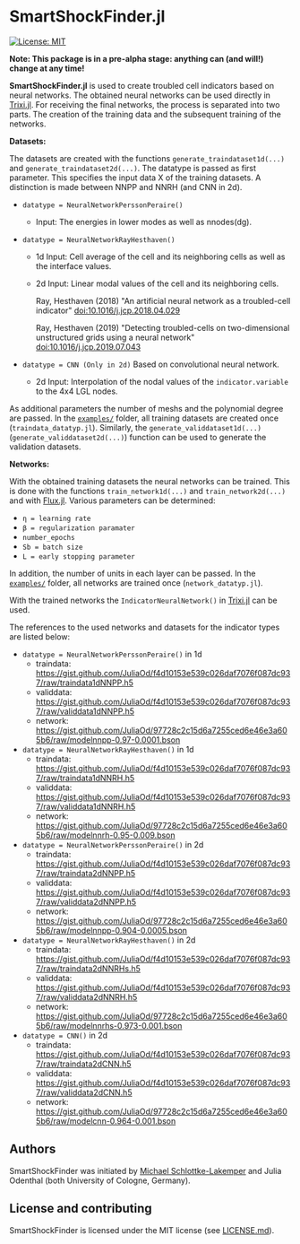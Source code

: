 # SmartShockFinder.jl

[![License: MIT](https://img.shields.io/badge/License-MIT-success.svg)](https://opensource.org/licenses/MIT)

**Note: This package is in a pre-alpha stage: anything can (and will!) change at any time!**


**SmartShockFinder.jl** is used to create troubled cell indicators based on neural networks. The obtained neural networks can be used directly in [Trixi.jl](https://github.com/trixi-framework/Trixi.jl). For receiving the final networks, the process is separated into two parts. The creation of the training data and the subsequent training of the networks.

**Datasets:**

The datasets are created with the functions  `generate_traindataset1d(...)` and `generate_traindataset2d(...)`. The datatype is passed as first parameter. This specifies the input data X of the training datasets. A distinction is made between NNPP and NNRH (and CNN in 2d).

* `datatype = NeuralNetworkPerssonPeraire()`
  * Input: The energies in lower modes as well as nnodes(dg).

* `datatype = NeuralNetworkRayHesthaven()`
  * 1d Input: Cell average of the cell and its neighboring cells as well as the interface values.
  * 2d Input: Linear modal values of the cell and its neighboring cells.

    Ray, Hesthaven (2018)
    "An artificial neural network as a troubled-cell indicator"
    [doi:10.1016/j.jcp.2018.04.029](https://doi.org/10.1016/j.jcp.2018.04.029)
    
    Ray, Hesthaven (2019)
    "Detecting troubled-cells on two-dimensional unstructured grids using a neural network"
    [doi:10.1016/j.jcp.2019.07.043](https://doi.org/10.1016/j.jcp.2019.07.043)

* `datatype = CNN (Only in 2d)`
  Based on convolutional neural network.
  * 2d Input: Interpolation of the nodal values of the `indicator.variable` to the 4x4 LGL nodes.

As additional parameters the number of meshs and the polynomial degree are passed. In the [`examples/`](examples/) folder, all training datasets are created once (`traindata_datatyp.jl`). Similarly, the `generate_validdataset1d(...)` (`generate_validdataset2d(...)`) function can be used to generate the validation datasets.


**Networks:**

With the obtained training datasets the neural networks can be trained. This is done with the functions `train_network1d(...)` and `train_network2d(...)` and with [Flux.jl](https://github.com/FluxML/Flux.jl).
Various parameters can be determined:
* `η = learning rate`
* `β = regularization paramater`
* `number_epochs`
* `Sb = batch size`
* `L = early stopping parameter`

In addition, the number of units in each layer can be passed. In the [`examples/`](examples/) folder, all networks are trained once (`network_datatyp.jl`). 


With the trained networks the `IndicatorNeuralNetwork()` in [Trixi.jl](https://github.com/trixi-framework/Trixi.jl) can be used.

The references to the used networks and datasets for the indicator types are listed below:

* `datatype = NeuralNetworkPerssonPeraire()` in 1d
  * traindata: https://gist.github.com/JuliaOd/f4d10153e539c026daf7076f087dc937/raw/traindata1dNNPP.h5
  * validdata: https://gist.github.com/JuliaOd/f4d10153e539c026daf7076f087dc937/raw/validdata1dNNPP.h5
  * network: https://gist.github.com/JuliaOd/97728c2c15d6a7255ced6e46e3a605b6/raw/modelnnpp-0.97-0.0001.bson
* `datatype = NeuralNetworkRayHesthaven()` in 1d
  * traindata: https://gist.github.com/JuliaOd/f4d10153e539c026daf7076f087dc937/raw/traindata1dNNRH.h5
  * validdata: https://gist.github.com/JuliaOd/f4d10153e539c026daf7076f087dc937/raw/validdata1dNNRH.h5
  * network: https://gist.github.com/JuliaOd/97728c2c15d6a7255ced6e46e3a605b6/raw/modelnnrh-0.95-0.009.bson
* `datatype = NeuralNetworkPerssonPeraire()` in 2d
  * traindata: https://gist.github.com/JuliaOd/f4d10153e539c026daf7076f087dc937/raw/traindata2dNNPP.h5
  * validdata: https://gist.github.com/JuliaOd/f4d10153e539c026daf7076f087dc937/raw/validdata2dNNPP.h5
  * network: https://gist.github.com/JuliaOd/97728c2c15d6a7255ced6e46e3a605b6/raw/modelnnpp-0.904-0.0005.bson
* `datatype = NeuralNetworkRayHesthaven()` in 2d
  * traindata: https://gist.github.com/JuliaOd/f4d10153e539c026daf7076f087dc937/raw/traindata2dNNRHs.h5
  * validdata: https://gist.github.com/JuliaOd/f4d10153e539c026daf7076f087dc937/raw/validdata2dNNRH.h5
  * network: https://gist.github.com/JuliaOd/97728c2c15d6a7255ced6e46e3a605b6/raw/modelnnrhs-0.973-0.001.bson
* `datatype = CNN()` in 2d
  * traindata: https://gist.github.com/JuliaOd/f4d10153e539c026daf7076f087dc937/raw/traindata2dCNN.h5
  * validdata: https://gist.github.com/JuliaOd/f4d10153e539c026daf7076f087dc937/raw/validdata2dCNN.h5
  * network: https://gist.github.com/JuliaOd/97728c2c15d6a7255ced6e46e3a605b6/raw/modelcnn-0.964-0.001.bson


## Authors
SmartShockFinder was initiated by
[Michael Schlottke-Lakemper](https://www.mi.uni-koeln.de/NumSim/schlottke-lakemper) and
Julia Odenthal (both University of Cologne, Germany).


## License and contributing
SmartShockFinder is licensed under the MIT license (see [LICENSE.md](LICENSE.md)).
